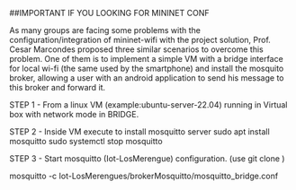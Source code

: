 ##IMPORTANT IF YOU LOOKING FOR MININET CONF

As many groups are facing some problems with the configuration/integration of mininet-wifi with the project solution, Prof. Cesar Marcondes proposed three similar scenarios to overcome this problem. One of them is to implement a simple VM with a bridge interface for local wi-fi (the same used by the smartphone) and install the mosquito broker, allowing a user with an android application to send his message to this broker and forward it.

STEP 1 - From a linux VM (example:ubuntu-server-22.04) running in Virtual box with network mode in BRIDGE.

STEP 2 - Inside VM execute to install mosquitto server
sudo apt install mosquitto
sudo systemctl stop mosquitto

STEP 3 - Start mosquitto (Iot-LosMerengue) configuration. (use git clone )

mosquitto -c Iot-LosMerengues/brokerMosquitto/mosquitto_bridge.conf

